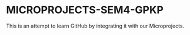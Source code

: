 # MICROPROJECTS-SEM4-GPKP

This is an attempt to learn GitHub by integrating it with our Microprojects.
